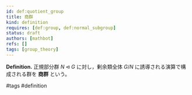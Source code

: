 ```yaml
---
id: def:quotient_group
title: 商群
kind: definition
requires: [def:group, def:normal_subgroup]
status: draft
authors: [mathbot]
refs: []
tags: [group_theory]
---
```


**Definition.** 正規部分群 $N\lhd G$ に対し，剰余類全体 $G/N$ に誘導される演算で構成される群を **商群** という。

#tags #definition

